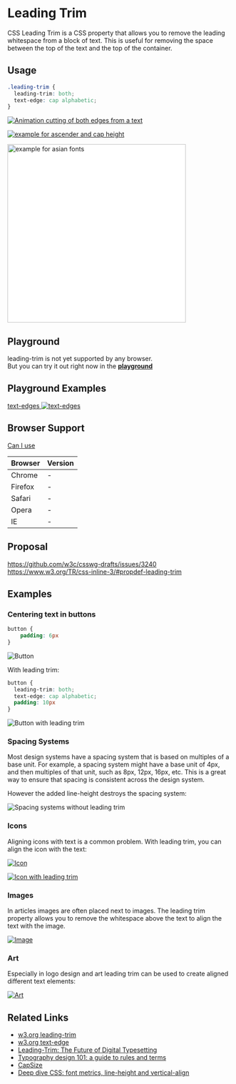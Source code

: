 # Leading Trim

CSS Leading Trim is a CSS property that allows you to remove the leading whitespace from a block of text. This is useful for removing the space between the top of the text and the top of the container.

## Usage

```css
.leading-trim {
  leading-trim: both;
  text-edge: cap alphabetic;
}
```

[![Animation cutting of both edges from a text](intro.webp)](https://medium.com/microsoft-design/leading-trim-the-future-of-digital-typesetting-d082d84b202)

[![example for ascender and cap height](ascender.png)](https://en.99designs.it/blog/tips/typography-design/)

[<img style="background:white" src="asian-fonts.svg" height="400px" alt="example for asian fonts">](asian-fonts.svg)

## Playground

leading-trim is not yet supported by any browser.  
But you can try it out right now in the **[playground](https://leading-trim.vercel.app/?c=FwJw9mAuAEDeBQ1oFpkA8DOxoBYAOaA3IisltABwHFKoC22AjAGzXwC+88AdAO4gBDPHgCmIOCSR0BaZLwCWAE0gALJhQAMbJEgBGYEIrHIANiIBmkbACYC0DGBNLoukwIDGAaxo68AxYryAHYA5qYWVrjaOtIgIcHI+pCQYAzQAG4CIAAU9ACUxJzwKowSOtBm-sFhkCDyaUkqPkiQImiQyCKKISLY7kLQre3N0O6OBthxutnWAKyzADSUjEsaBZLQsfFB2BojWwlJKWmZOfmFXHhlOpWBoci19diNI0MdXT19A2-7Wdu7Fy4ugArskwEFrn4AtUbHZ8EQOPAQWCIQA+ex+CEIcq3aoPOoNKBNDZvTrdXqjb5tSAjQIYPBuACe2GCTiCIkSJjAXkKAB4APT81G8wLpUZuDAYAC8ACJ+EJRCAZaiNrySiryjiRFVQtBebpxELBgTVfz1aq8BrNUhcfdHnRoPIMNABPZgSEehhWopoOzeNAAMIAZSD0Dw4EVkEZgxUAhgZkgzuBzpAIjoYHSIhjWepggxHmqjohIkzIGj5nBMAcMbj0F4Wf6EPTqbDqcC7kgAlc0a9jLMg2p3FNlvgAtFKtHyJSQStSF59IEM425XcTi8mxEpoXS4FU-BqKAA)**

## Playground Examples

[text-edges ![text-edges](preview-text-edges.png)](https://leading-trim.vercel.app/?c=BYRgBA3gUGYC4FMAecC0CAmBzBAuMANggIYYCWAdlgNwyEnlWpwBOZAtvgEYD2cwtAL5RgAJkh1EKdNjzxkcWrCKlKWZm05he-ISIDME2FLSYc+ZEvqqmrDtz4Cow4ABYj86WbkBjYgAcwYgJ-YGIuBDgyHysVRnU7LR0nFwBWDxMZczAyDAQeLBYA4GjYhjUNe21HPWAANgyFLLlc-MLi6NRKAGsymwTNB11nKFHRgHoAKkmwYAQQhBYwAGc4AE8iZbBJ8agZ6Fh-Unj8AAYrdmIWLEozqwAzHgo0AHcEMixgOHwKHhZLggPJ5oZZkABecgA7Kd-Eg9FBeBg1h4jhgTmAQDC4SMoMsED4ok8PLwWHkWPgQLCVjwCLkwNcuAAKUSpVIAGjAkIAnByWakAJRWElk1BsT7fMDnOjCxaoIj3CVS2DkZb+AjENb4Si0igIVBcAg8Hy9ZwAHnG4wAfFBTXiCWQntbYLBTaAnc6PUhUAB1NR0F3jN028Z2wkUa2jW34sPul1iWMesBe31Uf1gc3x4Ohh3hyPZx1p136BOen1+j0Z4tZ6M5iNR+0FituEvO5Pl50Z1zW8353M23sJ12pFuwQDq2oBleULgeH1YbffrMcL9RHYAnU+Xs5jQA)


## Browser Support

[Can I use](https://caniuse.com/#feat=sr_leading-trim-text-edge)

| Browser | Version |
| ------- | ------- |
| Chrome  |    -    |
| Firefox |    -    |
| Safari  |    -    |
| Opera   |    -    |
| IE      |    -    |

## Proposal

https://github.com/w3c/csswg-drafts/issues/3240
https://www.w3.org/TR/css-inline-3/#propdef-leading-trim

## Examples

### Centering text in buttons

```css
button {
    padding: 6px
}
````

![Button](button.webp)

With leading trim:

```css
button {
  leading-trim: both;
  text-edge: cap alphabetic;
  padding: 10px
}
```

![Button with leading trim](button-leading-trim.webp)

### Spacing Systems

Most design systems have a spacing system that is based on multiples of a base unit. For example, a spacing system might have a base unit of 4px, and then multiples of that unit, such as 8px, 12px, 16px, etc. This is a great way to ensure that spacing is consistent across the design system.

However the added line-height destroys the spacing system:

![Spacing systems without leading trim](spacing-system.webp)

### Icons

Aligning icons with text is a common problem. With leading trim, you can align the icon with the text:

[![Icon](icon.jpeg)](https://twitter.com/rauchg/status/1590375127136763907?s=46&t=YizBtCVEYqCeqBbJWI6quA)

[![Icon with leading trim](icon2.png)](https://iamvdo.me/en/blog/css-font-metrics-line-height-and-vertical-align)



### Images

In articles images are often placed next to images. The leading trim property allows you to remove the whitespace above the text to align the text with the image.

[![Image](image.png)](https://github.com/w3c/csswg-drafts/issues/3240)

### Art

Especially in logo design and art leading trim can be used to create aligned different text elements:

[![Art](art.jpg)](https://en.99designs.it/blog/tips/typography-design/)

## Related Links

- [w3.org leading-trim](https://www.w3.org/TR/css-inline-3/#leading-trim)
- [w3.org text-edge](https://www.w3.org/TR/css-inline-3/#text-edges)
- [Leading-Trim: The Future of Digital Typesetting](https://medium.com/microsoft-design/leading-trim-the-future-of-digital-typesetting-d082d84b202)
- [Typography design 101: a guide to rules and terms](https://en.99designs.it/blog/tips/typography-design/)
- [CapSize](https://seek-oss.github.io/capsize/)
- [Deep dive CSS: font metrics, line-height and vertical-align](https://iamvdo.me/en/blog/css-font-metrics-line-height-and-vertical-align)